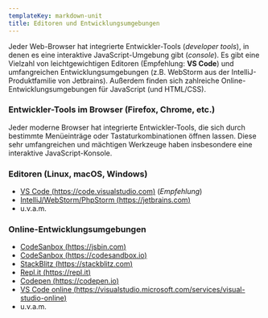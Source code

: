 ```yaml
---
templateKey: markdown-unit
title: Editoren und Entwicklungsumgebungen
---
```


Jeder Web-Browser hat integrierte Entwickler-Tools (_developer tools_), in
denen es eine interaktive JavaScript-Umgebung gibt (_console_). Es gibt eine
Vielzahl von leichtgewichtigen Editoren (Empfehlung: **VS Code**) und umfangreichen
Entwicklungsumgebungen (z.B. WebStorm aus der IntelliJ-Produktfamilie von Jetbrains).
Außerdem finden sich zahlreiche Online-Entwicklungsumgebungen für JavaScript (und HTML/CSS).

### Entwickler-Tools im Browser (Firefox, Chrome, etc.)

Jeder moderne Browser hat integrierte Entwickler-Tools, die sich durch bestimmte Menüeinträge
oder Tastaturkombinationen öffnen lassen. Diese sehr umfangreichen und mächtigen Werkzeuge
haben insbesondere eine interaktive JavaScript-Konsole.

### Editoren (Linux, macOS, Windows)

- [VS Code (https://code.visualstudio.com)](https://code.visualstudio.com) (_Empfehlung_)
- [IntelliJ/WebStorm/PhpStorm (https://jetbrains.com)](https://jetbrains.com)
- u.v.a.m.

### Online-Entwicklungsumgebungen

- [CodeSanbox (https://jsbin.com)](https://jsbin.com)
- [CodeSanbox (https://codesandbox.io)](https://codesandbox.io)
- [StackBlitz (https://stackblitz.com)](https://stackblitz.com)
- [Repl.it (https://repl.it)](https://repl.it)
- [Codepen (https://codepen.io)](https://codepen.io)
- [VS Code online (https://visualstudio.microsoft.com/services/visual-studio-online)](https://visualstudio.microsoft.com/services/visual-studio-online/)
- u.v.a.m.
